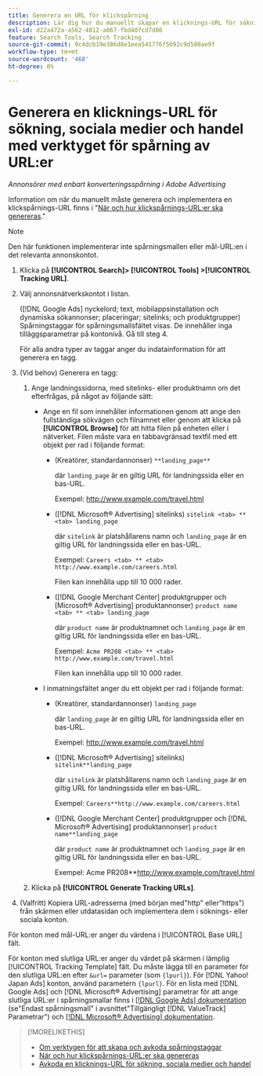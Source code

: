 ```yaml
---
title: Generera en URL för klickspårning
description: Lär dig hur du manuellt skapar en klicknings-URL för sökning, sociala medier och handel.
exl-id: d22a472a-a562-4812-a067-fbd407cd7d00
feature: Search Tools, Search Tracking
source-git-commit: 9c4dcb19e386d8e1eea541776f5b92c9d500ae9f
workflow-type: tm+mt
source-wordcount: '468'
ht-degree: 0%

---
```


# Generera en klicknings-URL för sökning, sociala medier och handel med verktyget för spårning av URL:er

*Annonsörer med enbart konverteringsspårning i Adobe Advertising*

Information om när du manuellt måste generera och implementera en klickspårnings-URL finns i &quot;[När och hur klickspårnings-URL:er ska genereras](/help/search-social-commerce/tracking/click-tracking-ways-to-generate.md).&quot;

>[!NOTE]
>
>Den här funktionen implementerar inte spårningsmallen eller mål-URL:en i det relevanta annonskontot.

1. Klicka på **[!UICONTROL Search]> [!UICONTROL Tools] >[!UICONTROL Tracking URL]**.

1. Välj annonsnätverkskontot i listan.

   ([!DNL Google Ads] nyckelord; text, mobilappsinstallation och dynamiska sökannonser; placeringar; sitelinks; och produktgrupper) Spårningstaggar för spårningsmallsfältet visas. De innehåller inga tilläggsparametrar på kontonivå. Gå till steg 4.

   För alla andra typer av taggar anger du indatainformation för att generera en tagg.

1. (Vid behov) Generera en tagg:

   1. Ange landningssidorna, med sitelinks- eller produktnamn om det efterfrågas, på något av följande sätt:

      * Ange en fil som innehåller informationen genom att ange den fullständiga sökvägen och filnamnet eller genom att klicka på **[!UICONTROL Browse]** för att hitta filen på enheten eller i nätverket. Filen måste vara en tabbavgränsad textfil med ett objekt per rad i följande format:

         * (Kreatörer, standardannonser) `**landing_page**`

           där `landing_page` är en giltig URL för landningssida eller en bas-URL.

           Exempel: http://www.example.com/travel.html

         * ([!DNL Microsoft® Advertising] sitelinks) `sitelink <tab> ** <tab> landing_page`

           där `sitelink` är platshållarens namn och `landing_page` är en giltig URL för landningssida eller en bas-URL.

           Exempel: `Careers <tab> ** <tab> http://www.example.com/careers.html`

           Filen kan innehålla upp till 10 000 rader.

         * ([!DNL Google Merchant Center] produktgrupper och [Microsoft® Advertising] produktannonser) `product name <tab> ** <tab> landing_page`

           där `product name` är produktnamnet och `landing_page` är en giltig URL för landningssida eller en bas-URL.

           Exempel: `Acme PR208 <tab> ** <tab> http://www.example.com/travel.html`

           Filen kan innehålla upp till 10 000 rader.

      * I inmatningsfältet anger du ett objekt per rad i följande format:

         * (Kreatörer, standardannonser) `landing_page`

           där `landing_page` är en giltig URL för landningssida eller en bas-URL.

           Exempel: http://www.example.com/travel.html

         * ([!DNL Microsoft® Advertising] sitelinks) `sitelink**landing_page`

           där `sitelink` är platshållarens namn och `landing_page` är en giltig URL för landningssida eller en bas-URL.

           Exempel: `Careers**http://www.example.com/careers.html`

         * ([!DNL Google Merchant Center] produktgrupper och [!DNL Microsoft® Advertising] produktannonser) `product name**landing_page`

           där `product name` är produktnamnet och `landing_page` är en giltig URL för landningssida eller en bas-URL.

           Exempel: Acme PR208**http://www.example.com/travel.html

   1. Klicka på **[!UICONTROL Generate Tracking URLs]**.

1. (Valfritt) Kopiera URL-adresserna (med början med&quot;http&quot; eller&quot;https&quot;) från skärmen eller utdatasidan och implementera dem i söknings- eller sociala konton.

För konton med mål-URL:er anger du värdena i [!UICONTROL Base URL] fält.

För konton med slutliga URL:er anger du värdet på skärmen i lämplig [!UICONTROL Tracking Template] fält. Du måste lägga till en parameter för den slutliga URL:en efter `&url=` parameter (som `{lpurl}`). För [!DNL Yahoo! Japan Ads] konton, använd parametern `{lpurl}`. För en lista med [!DNL Google Ads] och [!DNL Microsoft® Advertising] parametrar för att ange slutliga URL:er i spårningsmallar finns i [[!DNL Google Ads] dokumentation](https://support.google.com/google-ads/answer/6305348) (se&quot;Endast spårningsmall&quot; i avsnittet&quot;Tillgängligt [!DNL ValueTrack] Parametrar&quot;) och [[!DNL Microsoft® Advertising] dokumentation](https://help.ads.microsoft.com/#apex/3/en/56799/2).

>[!MORELIKETHIS]
>
>* [Om verktygen för att skapa och avkoda spårningstaggar](tracking-tools-about.md)
>* [När och hur klickspårnings-URL:er ska genereras](/help/search-social-commerce/tracking/click-tracking-ways-to-generate.md)
>* [Avkoda en klicknings-URL för sökning, sociala medier och handel](click-tracking-url-decode.md)
